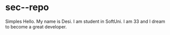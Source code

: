 # sec--repo
Simples
Hello. My name is Desi. I am student in SoftUni. I am 33 and I dream to become a great developer.
